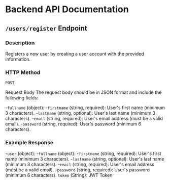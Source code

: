 # Backend API Documentation
## `/users/register` Endpoint
### Description
Registers a new user by creating a user account with the provided information.

### HTTP Method
`POST`

Request Body
The request body should be in JSON format and include the following fields:

-`fullname` (object):
 -`firstname` (string, required): User's first name (minimum 3 characters).
 -`lastname` (string, optional): User's last name (minimum 3 characters).
-`email` (string, required): User's email address (must be a valid email).
-`password` (string, required): User's password (minimum 6 characters).

### Example Response
-`user` (object):
 -`fullname` (object):
  -`firstname` (string, required): User's first name (minimum 3 characters).
  -`lastname` (string, optional): User's last name (minimum 3 characters).
 -`email` (string, required): User's email address (must be a valid email).
 -`password` (string, required): User's password (minimum 6 characters).
`token` (String): JWT Token